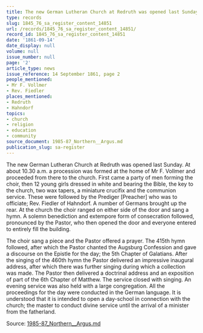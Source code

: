 ```yaml
---
title: The new German Lutheran Church at Redruth was opened last Sunday
type: records
slug: 1845_76_sa_register_content_14851
url: /records/1845_76_sa_register_content_14851/
record_id: 1845_76_sa_register_content_14851
date: '1861-09-14'
date_display: null
volume: null
issue_number: null
page: '2'
article_type: news
issue_reference: 14 September 1861, page 2
people_mentioned:
- Mr F. Vollmer
- Rev. Fiedler
places_mentioned:
- Redruth
- Hahndorf
topics:
- church
- religion
- education
- community
source_document: 1985-87_Northern__Argus.md
publication_slug: sa-register
---
```


The new German Lutheran Church at Redruth was opened last Sunday.  At about 10.30 a.m. a procession was formed at the home of Mr F. Vollmer and proceeded from there to the church.  First came a party of men forming the choir, then 12 young girls dressed in white and bearing the Bible, the key to the church, two wax tapers, a miniature crucifix and the communion service.  These were followed by the Prediger [Preacher] who was to officiate; Rev. Fiedler of Hahndorf.  A number of Germans brought up the rear.  At the church the choir ranged on either side of the door and sang a hymn.  A solemn benediction and extempore form of consecration followed, pronounced by the Pastor, who then opened the door and everyone entered to entirely fill the building.

The choir sang a piece and the Pastor offered a prayer.  The 415th hymn followed, after which the Pastor chanted the Augsburg Confession and gave a discourse on the Epistle for the day; the 5th Chapter of Galatians.  After the singing of the 460th hymn the Pastor delivered an impressive inaugural address, after which there was further singing during which a collection was made.  The Pastor then delivered a doctrinal address and an exposition of part of the 6th Chapter of Matthew.  The service closed with singing.  An evening service was also held with a large congregation.  All the proceedings for the day were conducted in the German language.  It is understood that it is intended to open a day-school in connection with the church; the master to conduct divine service until the arrival of a minister from the fatherland.

Source: [1985-87_Northern__Argus.md](/downloads/markdown/1985-87_Northern__Argus.md)
